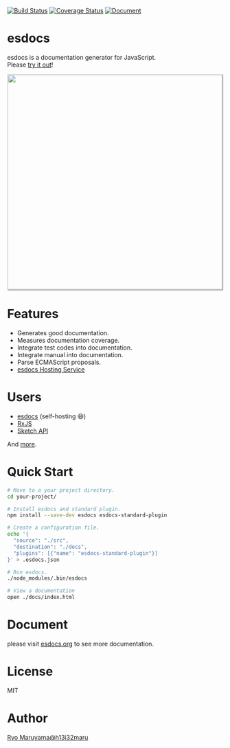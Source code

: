 <!--![Owner Status](https://img.shields.io/badge/owner-busy-red.svg)-->
[![Build Status](https://travis-ci.org/esdocs/esdocs.svg?branch=master)](https://travis-ci.org/esdocs/esdocs)
[![Coverage Status](https://codecov.io/gh/esdocs/esdocs/branch/master/graph/badge.svg)](https://codecov.io/gh/esdocs/esdocs)
[![Document](https://doc.esdocs.org/github.com/esdocs/esdocs/badge.svg?t=0)](https://doc.esdocs.org/github.com/esdocs/esdocs)

# esdocs

esdocs is a documentation generator for JavaScript.<br/>
Please <a href="https://try.esdocs.org">try it out</a>!

<img class="screen-shot" src="https://raw.githubusercontent.com/esdocs/esdocs/master/manual/asset/image/top.png" width="500px" style="max-width: 500px; border: 1px solid rgba(0,0,0,0.1); box-shadow: 1px 1px 1px rgba(0,0,0,0.5);">

# Features
- Generates good documentation.
- Measures documentation coverage.
- Integrate test codes into documentation.
- Integrate manual into documentation.
- Parse ECMAScript proposals.
- [esdocs Hosting Service](https://doc.esdocs.org)

# Users
- [esdocs](https://doc.esdocs.org/github.com/esdocs/esdocs/) (self-hosting &#x1F604;)
- [RxJS](http://reactivex.io/rxjs/)
- [Sketch API](http://developer.sketchapp.com/reference/api/)

And [more](https://github.com/search?o=desc&q=esdocs+filename%3Apackage.json+-user%3Ah13i32maru+-user%3Aesdocs+-user%3Aes-doc&ref=searchresults&s=indexed&type=Code&utf8=%E2%9C%93).

# Quick Start
```sh
# Move to a your project directory.
cd your-project/

# Install esdocs and standard plugin.
npm install --save-dev esdocs esdocs-standard-plugin

# Create a configuration file.
echo '{
  "source": "./src",
  "destination": "./docs",
  "plugins": [{"name": "esdocs-standard-plugin"}]
}' > .esdocs.json

# Run esdocs.
./node_modules/.bin/esdocs

# View a documentation
open ./docs/index.html
```

# Document
please visit [esdocs.org](https://esdocs.org) to see more documentation.

# License
MIT

# Author
[Ryo Maruyama@h13i32maru](https://twitter.com/h13i32maru)
